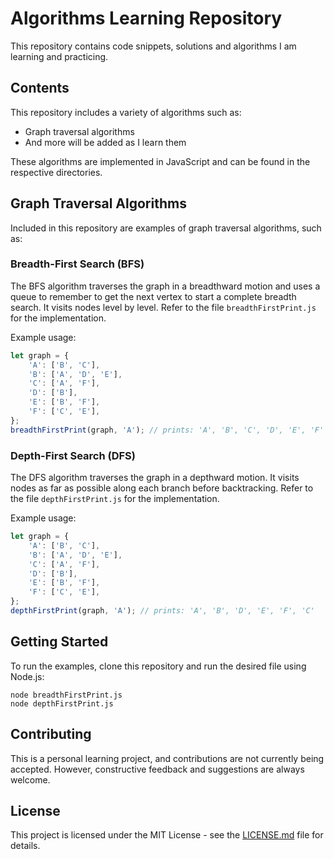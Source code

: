 # Algorithms Learning Repository

This repository contains code snippets, solutions and algorithms I am learning and practicing.

## Contents

This repository includes a variety of algorithms such as:

- Graph traversal algorithms
- And more will be added as I learn them

These algorithms are implemented in JavaScript and can be found in the respective directories.

## Graph Traversal Algorithms

Included in this repository are examples of graph traversal algorithms, such as:

### Breadth-First Search (BFS)

The BFS algorithm traverses the graph in a breadthward motion and uses a queue to remember to get the next vertex to start a complete breadth search. It visits nodes level by level. Refer to the file `breadthFirstPrint.js` for the implementation.

Example usage:

```javascript
let graph = {
    'A': ['B', 'C'],
    'B': ['A', 'D', 'E'],
    'C': ['A', 'F'],
    'D': ['B'],
    'E': ['B', 'F'],
    'F': ['C', 'E'],
};
breadthFirstPrint(graph, 'A'); // prints: 'A', 'B', 'C', 'D', 'E', 'F'
```

### Depth-First Search (DFS)

The DFS algorithm traverses the graph in a depthward motion. It visits nodes as far as possible along each branch before backtracking. Refer to the file `depthFirstPrint.js` for the implementation.

Example usage:

```javascript
let graph = {
    'A': ['B', 'C'],
    'B': ['A', 'D', 'E'],
    'C': ['A', 'F'],
    'D': ['B'],
    'E': ['B', 'F'],
    'F': ['C', 'E'],
};
depthFirstPrint(graph, 'A'); // prints: 'A', 'B', 'D', 'E', 'F', 'C'
```

## Getting Started

To run the examples, clone this repository and run the desired file using Node.js:

```
node breadthFirstPrint.js
node depthFirstPrint.js
```

## Contributing

This is a personal learning project, and contributions are not currently being accepted. However, constructive feedback and suggestions are always welcome.

## License

This project is licensed under the MIT License - see the [LICENSE.md](LICENSE.md) file for details.